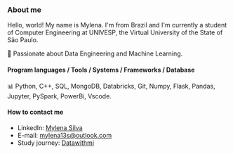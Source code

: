 ### About me

Hello, world! My name is Mylena. I'm from Brazil and I'm currently a student of Computer Engineering at UNIVESP, the Virtual University of the State of São Paulo.

🚀 Passionate about Data Engineering and Machine Learning.

#### Program languages / Tools / Systems / Frameworks / Database 
📊 Python, C++, SQL, MongoDB, Databricks, Git, Numpy, Flask, Pandas, Jupyter, PySpark, PowerBi, Vscode.

#### How to contact me
* LinkedIn: [Mylena Silva](https://www.linkedin.com/in/mylena13s/)
* E-mail: mylena13s@outlook.com
* Study journey: [Datawithmi](https://www.instagram.com/datawithmi/)
  
